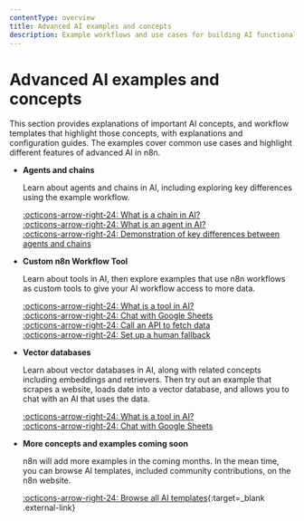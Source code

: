 ```yaml
---
contentType: overview
title: Advanced AI examples and concepts
description: Example workflows and use cases for building AI functionality using n8n.
---
```


# Advanced AI examples and concepts

This section provides explanations of important AI concepts, and workflow templates that highlight those concepts, with explanations and configuration guides. The examples cover common use cases and highlight different features of advanced AI in n8n.

<div class="grid cards" markdown>

-   __Agents and chains__

	Learn about agents and chains in AI, including exploring key differences using the example workflow.

	[:octicons-arrow-right-24: What is a chain in AI?](/advanced-ai/examples/understand-chains/)  
    [:octicons-arrow-right-24: What is an agent in AI?](/advanced-ai/examples/understand-agents/)  
	[:octicons-arrow-right-24: Demonstration of key differences between agents and chains](/advanced-ai/examples/agents-vs-chains/) 

-   __Custom n8n Workflow Tool__

    Learn about tools in AI, then explore examples that use n8n workflows as custom tools to give your AI workflow access to more data.

	[:octicons-arrow-right-24: What is a tool in AI?](/advanced-ai/examples/understand-tools/)  
    [:octicons-arrow-right-24: Chat with Google Sheets](/advanced-ai/examples/data-google-sheets/)  
	[:octicons-arrow-right-24: Call an API to fetch data](/advanced-ai/examples/api-workflow-tool/)  
	[:octicons-arrow-right-24: Set up a human fallback](/advanced-ai/examples/human-fallback/)  

-   __Vector databases__

    Learn about vector databases in AI, along with related concepts including embeddings and retrievers. Then try out an example that scrapes a website, loads date into a vector database, and allows you to chat with an AI that uses the data.

	[:octicons-arrow-right-24: What is a tool in AI?](/advanced-ai/examples/understand-vector-databases/)  
    [:octicons-arrow-right-24: Chat with Google Sheets](/advanced-ai/examples/vector-store-website/)  

-   __More concepts and examples coming soon__

	n8n will add more examples in the coming months. In the mean time, you can browse AI templates, included community contributions, on the n8n website. 

    [:octicons-arrow-right-24: Browse all AI templates](https://n8n.io/workflows/?categories=25){:target=_blank .external-link}


   
</div>
